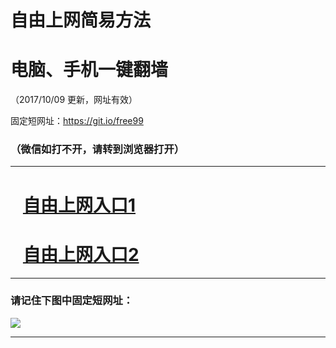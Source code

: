 ﻿# 自由上网简易方法

# 电脑、手机一键翻墙

（2017/10/09 更新，网址有效）

固定短网址：https://git.io/free99

### （微信如打不开，请转到浏览器打开）


***





# &nbsp;&nbsp; <a href="http://ft1576431152.fwq-tz-1001.info/fwqtz01.html?t=10090018388 " target="_blank">自由上网入口1</a>
# &nbsp;&nbsp; <a href="http://ft1488814330.fwq-tz-1002.info/fwqtz02.html?t=10090014432 " target="_blank">自由上网入口2</a>
***

### 请记住下图中固定短网址：

<img src="https://s3-us-west-2.amazonaws.com/fwq-1001/yjfq-20170905okok.png" /> 


***

